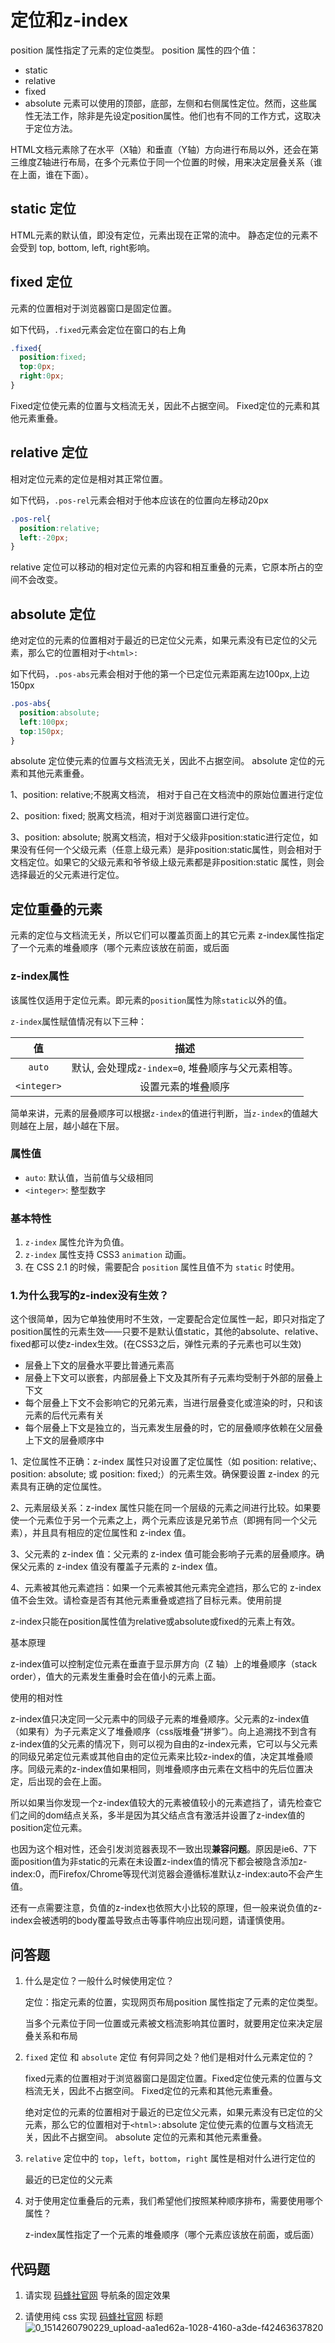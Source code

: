 # 定位和z-index

position 属性指定了元素的定位类型。 position 属性的四个值：

- static
- relative
- fixed
- absolute 元素可以使用的顶部，底部，左侧和右侧属性定位。然而，这些属性无法工作，除非是先设定position属性。他们也有不同的工作方式，这取决于定位方法。

HTML文档元素除了在水平（X轴）和垂直（Y轴）方向进行布局以外，还会在第三维度Z轴进行布局，在多个元素位于同一个位置的时候，用来决定层叠关系（谁在上面，谁在下面）。

## static 定位

HTML元素的默认值，即没有定位，元素出现在正常的流中。 静态定位的元素不会受到 top, bottom, left, right影响。

## fixed 定位

元素的位置相对于浏览器窗口是固定位置。

如下代码，`.fixed`元素会定位在窗口的右上角

```css
.fixed{
  position:fixed;
  top:0px;
  right:0px;
}
```

Fixed定位使元素的位置与文档流无关，因此不占据空间。 Fixed定位的元素和其他元素重叠。

## relative 定位

相对定位元素的定位是相对其正常位置。

如下代码，`.pos-rel`元素会相对于他本应该在的位置向左移动20px

```css
.pos-rel{
  position:relative;
  left:-20px;
}
```

relative 定位可以移动的相对定位元素的内容和相互重叠的元素，它原本所占的空间不会改变。

## absolute 定位

绝对定位的元素的位置相对于最近的已定位父元素，如果元素没有已定位的父元素，那么它的位置相对于`<html>:`

如下代码，`.pos-abs`元素会相对于他的第一个已定位元素距离左边100px,上边150px

```css
.pos-abs{
  position:absolute;
  left:100px;
  top:150px;
}
```

absolute 定位使元素的位置与文档流无关，因此不占据空间。 absolute 定位的元素和其他元素重叠。



1、position: relative;不脱离文档流， 相对于自己在文档流中的原始位置进行定位

2、position: fixed; 脱离文档流，相对于浏览器窗口进行定位。

3、position: absolute; 脱离文档流，相对于父级非position:static进行定位，如果没有任何一个父级元素（任意上级元素）是非position:static属性，则会相对于文档定位。如果它的父级元素和爷爷级上级元素都是非position:static 属性，则会选择最近的父元素进行定位。



## 定位重叠的元素

元素的定位与文档流无关，所以它们可以覆盖页面上的其它元素 z-index属性指定了一个元素的堆叠顺序（哪个元素应该放在前面，或后面

### z-index属性

该属性仅适用于定位元素。即元素的`position`属性为除`static`以外的值。

`z-index`属性赋值情况有以下三种：

|     值      |                       描述                        |
| :---------: | :-----------------------------------------------: |
|   `auto`    | 默认, 会处理成`z-index=0`, 堆叠顺序与父元素相等。 |
| `<integer>` |                设置元素的堆叠顺序                 |

简单来讲，元素的层叠顺序可以根据`z-index`的值进行判断，当`z-index`的值越大则越在上层，越小越在下层。

### 属性值

- `auto`: 默认值，当前值与父级相同
- `<integer>`: 整型数字

### 基本特性

1. `z-index` 属性允许为负值。
2. `z-index` 属性支持 CSS3 `animation` 动画。
3. 在 CSS 2.1 的时候，需要配合 `position` 属性且值不为 `static` 时使用。

### 1.为什么我写的z-index没有生效？

这个很简单，因为它单独使用时不生效，一定要配合定位属性一起，即只对指定了position属性的元素生效——只要不是默认值static，其他的absolute、relative、fixed都可以使z-index生效。(在CSS3之后，弹性元素的子元素也可以生效)

- 层叠上下文的层叠水平要比普通元素高
- 层叠上下文可以嵌套，内部层叠上下文及其所有子元素均受制于外部的层叠上下文
- 每个层叠上下文不会影响它的兄弟元素，当进行层叠变化或渲染的时，只和该元素的后代元素有关
- 每个层叠上下文是独立的，当元素发生层叠的时，它的层叠顺序依赖在父层叠上下文的层叠顺序中

1、定位属性不正确：z-index 属性只对设置了定位属性（如 position: relative;、position: absolute; 或 position: fixed;）的元素生效。确保要设置 z-index 的元素具有正确的定位属性。

2、元素层级关系：z-index 属性只能在同一个层级的元素之间进行比较。如果要使一个元素位于另一个元素之上，两个元素应该是兄弟节点（即拥有同一个父元素），并且具有相应的定位属性和 z-index 值。

3、父元素的 z-index 值：父元素的 z-index 值可能会影响子元素的层叠顺序。确保父元素的 z-index 值没有覆盖子元素的 z-index 值。

4、元素被其他元素遮挡：如果一个元素被其他元素完全遮挡，那么它的 z-index 值不会生效。请检查是否有其他元素重叠或遮挡了目标元素。使用前提

z-index只能在position属性值为relative或absolute或fixed的元素上有效。

基本原理

z-index值可以控制定位元素在垂直于显示屏方向（Z 轴）上的堆叠顺序（stack order），值大的元素发生重叠时会在值小的元素上面。

使用的相对性

z-index值只决定同一父元素中的同级子元素的堆叠顺序。父元素的z-index值（如果有）为子元素定义了堆叠顺序（css版堆叠“拼爹”）。向上追溯找不到含有z-index值的父元素的情况下，则可以视为自由的z-index元素，它可以与父元素的同级兄弟定位元素或其他自由的定位元素来比较z-index的值，决定其堆叠顺序。同级元素的z-index值如果相同，则堆叠顺序由元素在文档中的先后位置决定，后出现的会在上面。

所以如果当你发现一个z-index值较大的元素被值较小的元素遮挡了，请先检查它们之间的dom结点关系，多半是因为其父结点含有激活并设置了z-index值的position定位元素。

也因为这个相对性，还会引发浏览器表现不一致出现**兼容问题**。原因是ie6、7下面position值为非static的元素在未设置z-index值的情况下都会被隐含添加z-index:0，而Firefox/Chrome等现代浏览器会遵循标准默认z-index:auto不会产生值。

还有一点需要注意，负值的z-index也依照大小比较的原理，但一般来说负值的z-index会被透明的body覆盖导致点击等事件响应出现问题，请谨慎使用。



## 问答题

1. 什么是定位？一般什么时候使用定位？

   定位：指定元素的位置，实现网页布局position 属性指定了元素的定位类型。

   当多个元素位于同一位置或元素被文档流影响其位置时，就要用定位来决定层叠关系和布局

2. `fixed` 定位 和 `absolute` 定位 有何异同之处？他们是相对什么元素定位的？

   fixed元素的位置相对于浏览器窗口是固定位置。Fixed定位使元素的位置与文档流无关，因此不占据空间。 Fixed定位的元素和其他元素重叠。

   绝对定位的元素的位置相对于最近的已定位父元素，如果元素没有已定位的父元素，那么它的位置相对于`<html>:`absolute 定位使元素的位置与文档流无关，因此不占据空间。 absolute 定位的元素和其他元素重叠。

3. `relative` 定位中的 `top`，`left`，`bottom`，`right` 属性是相对什么进行定位的

   最近的已定位的父元素

4. 对于使用定位重叠后的元素，我们希望他们按照某种顺序排布，需要使用哪个属性？

    z-index属性指定了一个元素的堆叠顺序（哪个元素应该放在前面，或后面）

## 代码题

1. 请实现 [码蜂社官网](https://www.mafengshe.com/) 导航条的固定效果

   

2. 请使用纯 css 实现 [码蜂社官网](https://www.mafengshe.com/) 标题
   ![0_1514260790229_upload-aa1ed62a-1028-4160-a3de-f42463637820](http://bbs.static.mafengshe.com/FsJDLU5tj3lxp_1M_TCuyw-GjSK-?imageMogr2/quality/40)